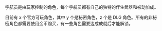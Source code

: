 宇航员是由玩家控制的角色，每个宇航员都有自己的独特的伴生武器和被动加成。

目前有 x 个官方可玩角色，其中 y 个是秘密角色，z 个是 DLG 角色。所有的非秘密角色都需要使用金币购买，有一些角色需要达成成就后才能解锁。




 